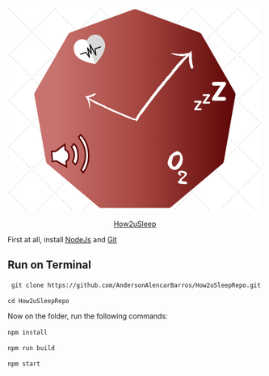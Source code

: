 
<p align="center">
    <img src="./icone.png"><br/>
</p>

<p align="center" size="10">
  <a href="https://andersonalencarbarros.github.io/How2uSleepRepo/">How2uSleep</a>
</p>

First at all, install [NodeJs](https://nodejs.org/en) and [Git](https://git-scm.com/)

## Run on Terminal
``` git clone https://github.com/AndersonAlencarBarros/How2uSleepRepo.git```

```cd How2uSleepRepo```

Now on the folder, run the following commands:

```npm install```

```npm run build```

```npm start```
